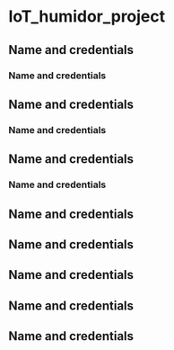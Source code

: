 # IoT_humidor_project

## Name and credentials 
### Name and credentials

## Name and credentials 
### Name and credentials

## Name and credentials 
### Name and credentials

## Name and credentials 

## Name and credentials 

## Name and credentials 

## Name and credentials 

## Name and credentials 

